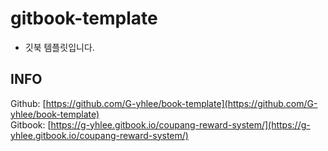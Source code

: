 # gitbook-template

* 깃북 템플릿입니다.

## INFO

Github: [https://github.com/G-yhlee/book-template](https://github.com/G-yhlee/book-template)  
Gitbook: [https://g-yhlee.gitbook.io/coupang-reward-system/](https://g-yhlee.gitbook.io/coupang-reward-system/)


